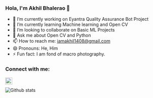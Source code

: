 ### Hola, I'm Akhil Bhalerao 👋

<!--
**iamakkkhil/iamakkkhil** is a ✨ _special_ ✨ repository because its `README.md` (this file) appears on your GitHub profile.

Here are some ideas to get you started:
-->

- 🔭 I’m currently working on Eyantra Quality Assurance Bot Project
- 🌱 I’m currently learning Machine learning and Open CV
- 👯 I’m looking to collaborate on Basic ML Projects
- 💬 Ask me about Open CV and Python
- 📫 How to reach me: iamakhil1408@gmail.com
- 😄 Pronouns: He, Him
- ⚡ Fun fact: I am fond of macro photography.

### Connect with me:
[<img align="left" alt="iamakkkhil | Linkedln" width="22px" src="https://cdn.jsdelivr.net/npm/simple-icons@v3/icons/linkedln.svg" />][linkedln]

<br /> 

![Github stats](https://github-readme-stats.vercel.app/api?username=iamakkkhil)

[linkedln]: https://www.linkedin.com/in/akhil-bhalerao-63b47a193/





